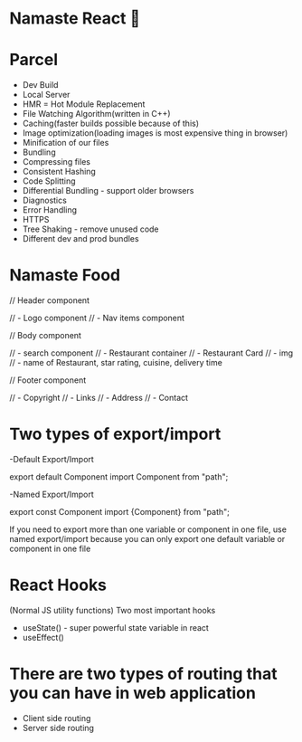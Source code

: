 # Namaste React 🚀

# Parcel

- Dev Build
- Local Server
- HMR = Hot Module Replacement
- File Watching Algorithm(written in C++)
- Caching(faster builds possible because of this)
- Image optimization(loading images is most expensive thing in browser)
- Minification of our files
- Bundling
- Compressing files
- Consistent Hashing
- Code Splitting
- Differential Bundling - support older browsers
- Diagnostics
- Error Handling
- HTTPS
- Tree Shaking - remove unused code
- Different dev and prod bundles

# Namaste Food

// Header component

// - Logo component
// - Nav items component

// Body component

// - search component
// - Restaurant container
// - Restaurant Card
// - img
// - name of Restaurant, star rating, cuisine, delivery time

// Footer component

// - Copyright
// - Links
// - Address
// - Contact

# Two types of export/import

-Default Export/Import

export default Component
import Component from "path";

-Named Export/Import

export const Component
import {Component} from "path";

If you need to export more than one variable or component in one file, use named export/import because you can only export one default variable or component in one file

# React Hooks

(Normal JS utility functions)
Two most important hooks

- useState() - super powerful state variable in react
- useEffect()

# There are two types of routing that you can have in web application

- Client side routing
- Server side routing

